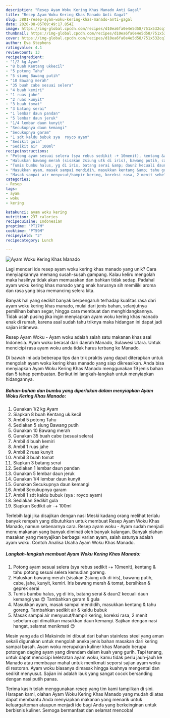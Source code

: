 ```yaml
---
description: "Resep Ayam Woku Kering Khas Manado Anti Gagal"
title: "Resep Ayam Woku Kering Khas Manado Anti Gagal"
slug: 3881-resep-ayam-woku-kering-khas-manado-anti-gagal
date: 2020-08-05T09:49:17.854Z
image: https://img-global.cpcdn.com/recipes/d10ea6fa0e4e5d58/751x532cq70/ayam-woku-kering-khas-manado-foto-resep-utama.jpg
thumbnail: https://img-global.cpcdn.com/recipes/d10ea6fa0e4e5d58/751x532cq70/ayam-woku-kering-khas-manado-foto-resep-utama.jpg
cover: https://img-global.cpcdn.com/recipes/d10ea6fa0e4e5d58/751x532cq70/ayam-woku-kering-khas-manado-foto-resep-utama.jpg
author: Eva Stephens
ratingvalue: 4.1
reviewcount: 13
recipeingredient:
- "1/2 kg Ayam"
- "8 buah Kentang ukkecil"
- "5 potong Tahu"
- "5 siung Bawang putih"
- "10 Bawang merah"
- "35 buah cabe sesuai selera"
- "4 buah kemiri"
- "1 ruas jahe"
- "2 ruas kunyit"
- "3 buah tomat"
- "3 batang serai"
- "1 lembar daun pandan"
- "5 lembar daun jeruk"
- "1/4 lembar daun kunyit"
- "Secukupnya daun kemangi"
- "Secukupnya garam"
- "1 sdt kaldu bubuk sya  royco ayam"
- "Sedikit gula"
- "Sedikit air  100ml"
recipeinstructions:
- "Potong ayam sesuai selera (sya rebus sedikit -+ 10menit), kentang &amp; tahu potong sesuai selera kemudian goreng."
- "Haluskan bawang merah (sisakan 2siung utk di iris), bawang putih, cabe, jahe, kunyit, kemiri. Iris bawang merah &amp; tomat, bersihkan &amp; geprek serai"
- "Tumis bumbu halus, yg di iris, batang serai &amp; daun2 kecuali daun kemangi yaa 😊 Tambahkan garam &amp; gula"
- "Masukkan ayam, masak sampai mendidih, masukkan kentang &amp; tahu goreng. Tambahkan sedikit air &amp; kaldu bubuk"
- "Masak sampai air menyusut/hampir kering, koreksi rasa, 2 menit sebelum api dimatikan masukkan daun kemangi. Sajikan dengan nasi hangat, selamat menikmati 😊"
categories:
- Resep
tags:
- ayam
- woku
- kering

katakunci: ayam woku kering 
nutrition: 237 calories
recipecuisine: Indonesian
preptime: "PT17M"
cooktime: "PT59M"
recipeyield: "2"
recipecategory: Lunch

---
```



![Ayam Woku Kering Khas Manado](https://img-global.cpcdn.com/recipes/d10ea6fa0e4e5d58/751x532cq70/ayam-woku-kering-khas-manado-foto-resep-utama.jpg)

Lagi mencari ide resep ayam woku kering khas manado yang unik? Cara menyiapkannya memang susah-susah gampang. Kalau keliru mengolah maka hasilnya tidak akan memuaskan dan bahkan tidak sedap. Padahal ayam woku kering khas manado yang enak harusnya sih memiliki aroma dan rasa yang bisa memancing selera kita.

Banyak hal yang sedikit banyak berpengaruh terhadap kualitas rasa dari ayam woku kering khas manado, mulai dari jenis bahan, selanjutnya pemilihan bahan segar, hingga cara membuat dan menghidangkannya. Tidak usah pusing jika ingin menyiapkan ayam woku kering khas manado enak di rumah, karena asal sudah tahu triknya maka hidangan ini dapat jadi sajian istimewa.

Resep Ayam Woku - Ayam woku adalah salah satu makanan khas asal Indonesia. Ayam woku berasal dari daerah Manado, Sulawesi Utara. Untuk mencicipi rasa ayam woku anda tidak harus terbang ke Manado.


Di bawah ini ada beberapa tips dan trik praktis yang dapat diterapkan untuk mengolah ayam woku kering khas manado yang siap dikreasikan. Anda bisa menyiapkan Ayam Woku Kering Khas Manado menggunakan 19 jenis bahan dan 5 tahap pembuatan. Berikut ini langkah-langkah untuk menyiapkan hidangannya.

<!--inarticleads1-->

##### Bahan-bahan dan bumbu yang diperlukan dalam menyiapkan Ayam Woku Kering Khas Manado:

1. Gunakan 1/2 kg Ayam
1. Siapkan 8 buah Kentang uk.kecil
1. Ambil 5 potong Tahu
1. Sediakan 5 siung Bawang putih
1. Gunakan 10 Bawang merah
1. Gunakan 35 buah cabe (sesuai selera)
1. Ambil 4 buah kemiri
1. Ambil 1 ruas jahe
1. Ambil 2 ruas kunyit
1. Ambil 3 buah tomat
1. Siapkan 3 batang serai
1. Sediakan 1 lembar daun pandan
1. Gunakan 5 lembar daun jeruk
1. Gunakan 1/4 lembar daun kunyit
1. Gunakan Secukupnya daun kemangi
1. Ambil Secukupnya garam
1. Ambil 1 sdt kaldu bubuk (sya : royco ayam)
1. Sediakan Sedikit gula
1. Siapkan Sedikit air -+ 100ml


Terlebih lagi jika disajikan dengan nasi Meski kadang orang melihat terlalu banyak rempah yang dibutuhkan untuk membuat Resep Ayam Woku Khas Manado, namun sebenarnya cara. Resep ayam woku - Ayam sudah menjadi menu makanan yang banyak diminati oleh banyak kalangan. Banyak olahan masakan yang menyajikan berbagai varian ayam, salah satunya adalah ayam woku. Contoh Analisa Usaha Ayam Woku Khas Manado. 

<!--inarticleads2-->

##### Langkah-langkah membuat Ayam Woku Kering Khas Manado:

1. Potong ayam sesuai selera (sya rebus sedikit -+ 10menit), kentang &amp; tahu potong sesuai selera kemudian goreng.
1. Haluskan bawang merah (sisakan 2siung utk di iris), bawang putih, cabe, jahe, kunyit, kemiri. Iris bawang merah &amp; tomat, bersihkan &amp; geprek serai
1. Tumis bumbu halus, yg di iris, batang serai &amp; daun2 kecuali daun kemangi yaa 😊 Tambahkan garam &amp; gula
1. Masukkan ayam, masak sampai mendidih, masukkan kentang &amp; tahu goreng. Tambahkan sedikit air &amp; kaldu bubuk
1. Masak sampai air menyusut/hampir kering, koreksi rasa, 2 menit sebelum api dimatikan masukkan daun kemangi. Sajikan dengan nasi hangat, selamat menikmati 😊


Mesin yang ada di Maksindo ini dibuat dari bahan stainless steel yang aman sekali digunakan untuk mengolah aneka jenis bahan masakan dari kering sampai basah. Ayam woku merupakan kuliner khas Manado berupa potongan daging ayam yang direndam dalam kuah yang gurih. Tapi tenang, untuk dapat mencicipi kelezatan ayam woku, kamu tidak perlu jauh-jauh ke Manado atau membayar mahal untuk menikmati seporsi sajian ayam woku di restoran. Ayam woku biasanya dimasak hingga kuahnya mengental dan sedikit menyusut. Sajian ini adalah lauk yang sangat cocok bersanding dengan nasi putih panas. 

Terima kasih telah menggunakan resep yang tim kami tampilkan di sini. Harapan kami, olahan Ayam Woku Kering Khas Manado yang mudah di atas dapat membantu Anda menyiapkan makanan yang menarik untuk keluarga/teman ataupun menjadi ide bagi Anda yang berkeinginan untuk berbisnis kuliner. Semoga bermanfaat dan selamat mencoba!
